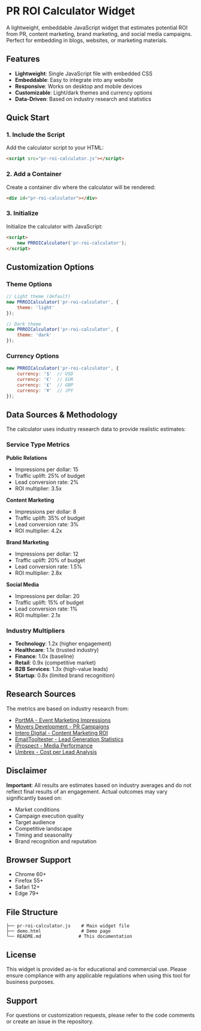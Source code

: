 # PR ROI Calculator Widget

A lightweight, embeddable JavaScript widget that estimates potential ROI from PR, content marketing, brand marketing, and social media campaigns. Perfect for embedding in blogs, websites, or marketing materials.

## Features

- **Lightweight**: Single JavaScript file with embedded CSS
- **Embeddable**: Easy to integrate into any website
- **Responsive**: Works on desktop and mobile devices
- **Customizable**: Light/dark themes and currency options
- **Data-Driven**: Based on industry research and statistics

## Quick Start

### 1. Include the Script

Add the calculator script to your HTML:

```html
<script src="pr-roi-calculator.js"></script>
```

### 2. Add a Container

Create a container div where the calculator will be rendered:

```html
<div id="pr-roi-calculator"></div>
```

### 3. Initialize

Initialize the calculator with JavaScript:

```html
<script>
    new PRROICalculator('pr-roi-calculator');
</script>
```

## Customization Options

### Theme Options

```javascript
// Light theme (default)
new PRROICalculator('pr-roi-calculator', {
    theme: 'light'
});

// Dark theme
new PRROICalculator('pr-roi-calculator', {
    theme: 'dark'
});
```

### Currency Options

```javascript
new PRROICalculator('pr-roi-calculator', {
    currency: '$'  // USD
    currency: '€'  // EUR
    currency: '£'  // GBP
    currency: '¥'  // JPY
});
```

## Data Sources & Methodology

The calculator uses industry research data to provide realistic estimates:

### Service Type Metrics

**Public Relations**
- Impressions per dollar: 15
- Traffic uplift: 25% of budget
- Lead conversion rate: 2%
- ROI multiplier: 3.5x

**Content Marketing**
- Impressions per dollar: 8
- Traffic uplift: 35% of budget
- Lead conversion rate: 3%
- ROI multiplier: 4.2x

**Brand Marketing**
- Impressions per dollar: 12
- Traffic uplift: 20% of budget
- Lead conversion rate: 1.5%
- ROI multiplier: 2.8x

**Social Media**
- Impressions per dollar: 20
- Traffic uplift: 15% of budget
- Lead conversion rate: 1%
- ROI multiplier: 2.1x

### Industry Multipliers

- **Technology**: 1.2x (higher engagement)
- **Healthcare**: 1.1x (trusted industry)
- **Finance**: 1.0x (baseline)
- **Retail**: 0.9x (competitive market)
- **B2B Services**: 1.3x (high-value leads)
- **Startup**: 0.8x (limited brand recognition)

## Research Sources

The metrics are based on industry research from:

- [PortMA - Event Marketing Impressions](https://portma.com/resources/articles/how-to-estimate-the-dollar-value-of-event-marketing-impressions/)
- [Movers Development - PR Campaigns](https://moversdev.com/how-to-drive-more-traffic-with-pr-campaigns/)
- [Intero Digital - Content Marketing ROI](https://www.interodigital.com/blog/stats-that-make-the-case-for-content-marketing-roi/)
- [EmailTooltester - Lead Generation Statistics](https://www.emailtooltester.com/en/blog/lead-generation-statistics/)
- [iProspect - Media Performance](https://www.iprospect.com/en-us/insights/meta-search-lift-to-drive-stronger-media-performance/)
- [Umbrex - Cost per Lead Analysis](https://umbrex.com/resources/ultimate-guide-to-company-analysis/ultimate-guide-to-marketing-analysis/cost-per-lead-analysis/)

## Disclaimer

**Important**: All results are estimates based on industry averages and do not reflect final results of an engagement. Actual outcomes may vary significantly based on:

- Market conditions
- Campaign execution quality
- Target audience
- Competitive landscape
- Timing and seasonality
- Brand recognition and reputation

## Browser Support

- Chrome 60+
- Firefox 55+
- Safari 12+
- Edge 79+

## File Structure

```
├── pr-roi-calculator.js    # Main widget file
├── demo.html               # Demo page
└── README.md              # This documentation
```

## License

This widget is provided as-is for educational and commercial use. Please ensure compliance with any applicable regulations when using this tool for business purposes.

## Support

For questions or customization requests, please refer to the code comments or create an issue in the repository. 